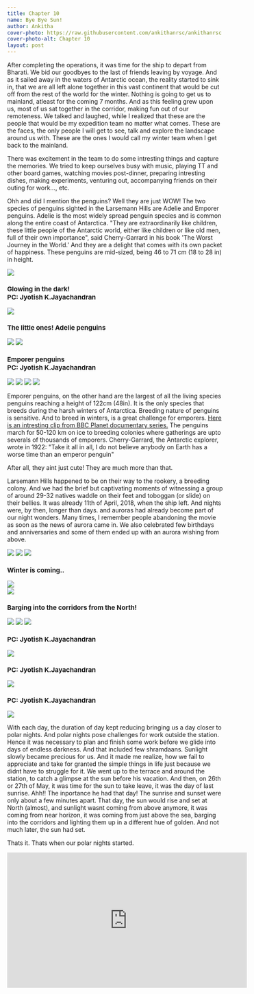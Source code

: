 ```yaml
---
title: Chapter 10
name: Bye Bye Sun!
author: Ankitha
cover-photo: https://raw.githubusercontent.com/ankithanrsc/ankithanrsc.github.io/master/assets/images/ch10/lastsunrisenset.JPG
cover-photo-alt: Chapter 10
layout: post
---
```

<div>
<p>After completing the operations, it was time for the ship to depart from Bharati. We bid our goodbyes to the last of friends leaving by voyage. And as it sailed away in the waters of Antarctic ocean, the reality started to sink in, that we are all left alone together in this vast continent that would be cut off from the rest of the world for the winter. Nothing is going to get us to mainland, atleast for the coming 7 months. And as this feeling grew upon us, most of us sat together in the corridor, making fun out of our remoteness. We talked and laughed, while I realized that these are the people that would be my expedition team no matter what comes. These are the faces, the only people I will get to see, talk and explore the landscape around us with. These are the ones I would call my winter team when I get back to the mainland.</p>

<p>There was excitement in the team to do some intresting things and capture the memories. We tried to keep ourselves busy with music, playing TT and other board games, watching movies post-dinner, preparing intresting dishes, making experiments, venturing out, accompanying friends on their outing for work..., etc. </p>

<p>Ohh and did I mention the penguins? Well they are just WOW! The two species of penguins sighted in the Larsemann Hills are Adelie and Emporer penguins. Adelie is the most widely spread penguin species and is common along the entire coast of Antarctica.  "They are extraordinarily like children, these little people of the Antarctic world, either like children or like old men, full of their own importance", said Cherry-Garrard in his book 'The Worst Journey in the World.' And they are a delight that comes with its own packet of happiness. These penguins are mid-sized, being 46 to 71 cm (18 to 28 in) in height.</p>
    
<div class="row"> 
  <div class="column">
    <img src="https://raw.githubusercontent.com/ankithanrsc/ankithanrsc.github.io/master/assets/images/ch10/ship.JPG">
      <h3 style="font-size:15px;">Glowing in the dark!<br>PC: Jyotish K.Jayachandran</h3>
    <img src="https://raw.githubusercontent.com/ankithanrsc/ankithanrsc.github.io/master/assets/images/ch10/adelie.JPG">
      <h3 style="font-size:15px;">The little ones! Adelie penguins</h3>
    <img src="https://raw.githubusercontent.com/ankithanrsc/ankithanrsc.github.io/master/assets/images/ch10/emporerPingus.JPG">
    <img src="https://raw.githubusercontent.com/ankithanrsc/ankithanrsc.github.io/master/assets/images/ch10/emporer.jpg">
      <h3 style="font-size:15px;">Emporer penguins<br>PC: Jyotish K.Jayachandran</h3>
  </div>
  <div class="column">
    <img src="https://raw.githubusercontent.com/ankithanrsc/ankithanrsc.github.io/master/assets/images/ch10/findemporergrp.JPG">
    <img src="https://raw.githubusercontent.com/ankithanrsc/ankithanrsc.github.io/master/assets/images/ch10/helloPingu.JPG">
    <img src="https://raw.githubusercontent.com/ankithanrsc/ankithanrsc.github.io/master/assets/images/ch10/epingu.JPG">
    <img src="https://raw.githubusercontent.com/ankithanrsc/ankithanrsc.github.io/master/assets/images/ch10/frozenlake.JPG">
  </div> 
</div>


<p>Emporer penguins, on the other hand are the largest of all the living species penguins reaching a  height of 122cm (48in). It is the only species that breeds during the harsh winters of Antarctica. Breeding nature of penguins is sensitive. And to breed in winters, is a great challenge for emporers. <a href="https://www.bbc.co.uk/programmes/p0036tyc">Here is an intresting clip from BBC Planet documentary series.</a> The penguins march for 50-120 km on ice to breeding colonies where gatherings are upto severals of thousands of emporers.  Cherry-Garrard, the Antarctic explorer, wrote in 1922: "Take it all in all, I do not believe anybody on Earth has a worse time than an emperor penguin"</p>

<p>After all, they aint just cute! They are much more than that.</p>


<p>Larsemann Hills happened to be on their way to the rookery, a breeding colony. And we had the brief but captivating moments of witnessing a group of around 29-32 natives waddle on their feet and toboggan (or slide) on their bellies. It was already 11th of April, 2018, when the ship left. And nights were, by then, longer than days. and auroras had already become part of our night wonders. Many times, I remember people abandoning the movie as soon as the news of aurora came in. We also celebrated few birthdays and anniversaries and some of them ended up with an aurora wishing from above.</p>

    
<div class="row"> 
  <div class="column">
    <img src="https://raw.githubusercontent.com/ankithanrsc/ankithanrsc.github.io/master/assets/images/ch10/ct.JPG">
    <img src="https://raw.githubusercontent.com/ankithanrsc/ankithanrsc.github.io/master/assets/images/ch10/ct2.JPG">
    <img src="https://raw.githubusercontent.com/ankithanrsc/ankithanrsc.github.io/master/assets/images/ch10/lastsunrisenset.JPG">
      <h3 style="font-size:15px;">Winter is coming..</h3>
    <img src="https://raw.githubusercontent.com/ankithanrsc/ankithanrsc.github.io/master/assets/images/ch10/corrdiors.jpg">
  </div>
  <div class="column">
    <img src="https://raw.githubusercontent.com/ankithanrsc/ankithanrsc.github.io/master/assets/images/ch10/sunCorr.JPG">
      <h3 style="font-size:15px;">Barging into the corridors from the North!</h3>
    <img src="https://raw.githubusercontent.com/ankithanrsc/ankithanrsc.github.io/master/assets/images/ch10/huesofsky.JPG">
    <img src="https://raw.githubusercontent.com/ankithanrsc/ankithanrsc.github.io/master/assets/images/ch10/games.JPG">
    <img src="https://raw.githubusercontent.com/ankithanrsc/ankithanrsc.github.io/master/assets/images/ch10/aur1.JPG">
      <h3 style="font-size:15px;">PC: Jyotish K.Jayachandran</h3>
  </div>
  <div class="column">
    <img src="https://raw.githubusercontent.com/ankithanrsc/ankithanrsc.github.io/master/assets/images/ch10/aur2.JPG">
      <h3 style="font-size:15px;">PC: Jyotish K.Jayachandran</h3>
    <img src="https://raw.githubusercontent.com/ankithanrsc/ankithanrsc.github.io/master/assets/images/ch10/aur3.JPG">
      <h3 style="font-size:15px;">PC: Jyotish K.Jayachandran</h3>
    <img src="https://raw.githubusercontent.com/ankithanrsc/ankithanrsc.github.io/master/assets/images/ch10/ttroom.jpg">
  </div> 
</div>

<p>With each day, the duration of day kept reducing bringing us a day closer to polar nights. And polar nights pose challenges for work outside the station. Hence it was necessary to plan and finish some work before we glide into days of endless darkness. And that included few shramdaans. Sunlight slowly became precious for us. And it made me realize, how we fail to appreciate and take for granted the simple things in life just because we didnt have to struggle for it. We went up to the terrace and around the station, to catch a glimpse at the sun before his vacation. And then, on 26th or 27th of May, it was time for the sun to take leave, it was the day of last sunrise. Ahh!! The inportance he had that day! The sunrise and sunset were only about a few minutes apart. That day, the sun would rise and set at North (almost), and sunlight wasnt coming from above anymore, it was coming from near horizon, it was coming from just above the sea, barging into the corridors and lighting them up in a different hue of golden. And not much later, the sun had set.</p>

<p>Thats it. Thats when our polar nights started.</p>

<iframe width="560" height="315" src="https://www.youtube.com/embed/ZDz5NPX0-PE" frameborder="0" allow="accelerometer; autoplay; encrypted-media; gyroscope; picture-in-picture" allowfullscreen></iframe>

</div>